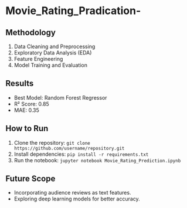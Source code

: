 # Movie_Rating_Pradication-
## Methodology
1. Data Cleaning and Preprocessing
2. Exploratory Data Analysis (EDA)
3. Feature Engineering
4. Model Training and Evaluation

## Results
- Best Model: Random Forest Regressor
- R² Score: 0.85
- MAE: 0.35

## How to Run
1. Clone the repository: `git clone https://github.com/username/repository.git`
2. Install dependencies: `pip install -r requirements.txt`
3. Run the notebook: `jupyter notebook Movie_Rating_Prediction.ipynb`

## Future Scope
- Incorporating audience reviews as text features.
- Exploring deep learning models for better accuracy.
